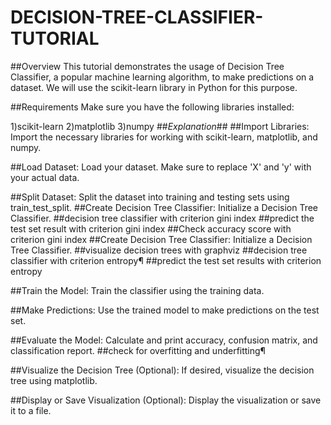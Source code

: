 # DECISION-TREE-CLASSIFIER-TUTORIAL

##Overview
This tutorial demonstrates the usage of Decision Tree Classifier, a popular machine learning algorithm, to make predictions on a dataset. We will use the scikit-learn library in Python for this purpose.

##Requirements
Make sure you have the following libraries installed:

1)scikit-learn
2)matplotlib
3)numpy
##*Explanation*##
##Import Libraries: Import the necessary libraries for working with scikit-learn, matplotlib, and numpy.

##Load Dataset: Load your dataset. Make sure to replace 'X' and 'y' with your actual data.

##Split Dataset: Split the dataset into training and testing sets using train_test_split.
##Create Decision Tree Classifier: Initialize a Decision Tree Classifier.
##decision tree classifier with criterion gini index
##predict the test set result with criterion gini index
##Check accuracy score with criterion gini index
##Create Decision Tree Classifier: Initialize a Decision Tree Classifier.
##visualize decision trees with graphviz
##decision tree classifier with criterion entropy¶
##predict the test set results with criterion entropy

##Train the Model: Train the classifier using the training data.

##Make Predictions: Use the trained model to make predictions on the test set.

##Evaluate the Model: Calculate and print accuracy, confusion matrix, and classification report.
##check for overfitting and underfitting¶

##Visualize the Decision Tree (Optional): If desired, visualize the decision tree using matplotlib.

##Display or Save Visualization (Optional): Display the visualization or save it to a file.


